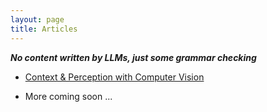 ```yaml
---
layout: page
title: Articles
---
```

***No content written by LLMs, just some grammar checking***

 - [Context & Perception with Computer Vision](articles/context_in_percepetion.md)

 - More coming soon ...